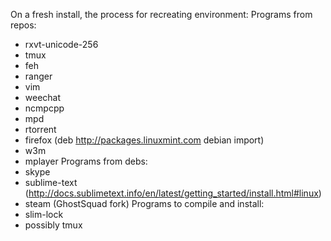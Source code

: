 On a fresh install, the process for recreating environment:
Programs from repos:
- rxvt-unicode-256
- tmux
- feh
- ranger
- vim
- weechat
- ncmpcpp
- mpd
- rtorrent
- firefox (deb http://packages.linuxmint.com debian import)
- w3m
- mplayer
Programs from debs:
- skype
- sublime-text (http://docs.sublimetext.info/en/latest/getting_started/install.html#linux)
- steam (GhostSquad fork)
Programs to compile and install:
- slim-lock
- possibly tmux
